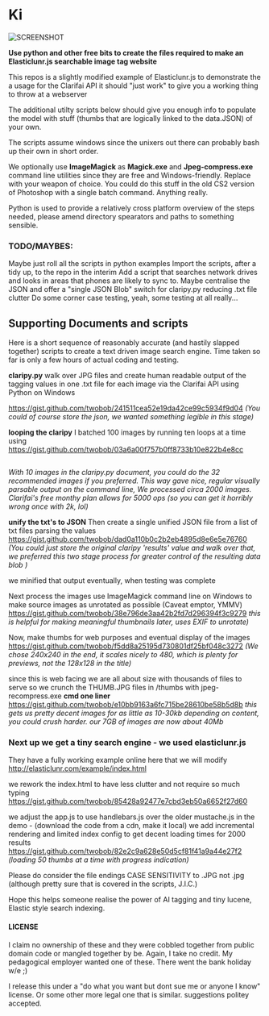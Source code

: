 # Ki

![SCREENSHOT](https://ibin.co/w800/3LDwKlGSsulY.png "Screenshot of example implementation")

__Use python and other free bits to create the files required to make an Elasticlunr.js searchable image tag website__

This repos is a slightly modified example of Elasticlunr.js to demonstrate the a usage for the Clarifai API
it should "just work" to give you a working thing to throw at a webserver

The additional utilty scripts below should give you enough info to populate the model with stuff (thumbs that are logically linked to the data.JSON) of your own.  

The scripts assume windows since the unixers out there can probably bash up their own in short order.

We optionally use __ImageMagick__ as __Magick.exe__ and __Jpeg-compress.exe__ command line utilities since they are free and Windows-friendly. Replace with your weapon of choice. You could do this stuff in the old CS2 version of Photoshop with a single batch command.
Anything really.

Python is used to provide a relatively cross platform overview of the steps needed, please amend directory spearators and paths to something sensible.

### TODO/MAYBES: 
Maybe just roll all the scripts in python examples
Import the scripts, after a tidy up, to the repo in the interim
Add a script that searches network drives and looks in areas that phones are likely to sync to.
Maybe centralise the JSON and offer a "single JSON Blob" switch for claripy.py reducing .txt file clutter
Do some corner case testing, yeah, some testing at all really...

## Supporting Documents and scripts

Here is a short sequence of reasonably accurate (and hastily slapped together) scripts to create a text driven image search engine.
Time taken so far is only a few hours of actual coding and testing.

__claripy.py__
walk over JPG files and create human readable output of the tagging values in one .txt file for each image via the Clarifai API using Python on Windows

<https://gist.github.com/twobob/241511cea52e19da42ce99c5934f9d04>
_(You could of course store the json, we wanted something legible in this stage)_

__looping the claripy__
I batched 100 images by running ten loops at a time using
<https://gist.github.com/twobob/03a6a00f757b0ff8733b10e822b4e8cc>

```for /L %a in (1,1,10) do (python.exe claripy.py && timeout 5 >nul)
```
_With 10 images in the claripy.py document, you could do the 32 recommended images if you preferred.
This way gave nice, regular visually parsable output on the command line,  We processed circa 2000 images.
Clarifai's free monthy plan allows for 5000 ops (so you can get it horribly wrong once with 2k, lol)_

__unify the txt's to JSON__
Then create a single unified JSON file from a list of txt files parsing the values
<https://gist.github.com/twobob/dad0a110b0c2b2eb4895d8e6e5e76760>
_(You could just store the original claripy 'results' value and walk over that, we preferred this two stage process for greater control of the resulting data blob )_

we minified that output eventually, when testing was complete

Next process the images
use ImageMagick command line on Windows to make source images as unrotated as possible (Caveat emptor, YMMV)
<https://gist.github.com/twobob/38e796de3aa42b2fd7d296394f3c9279>
_this is helpful for making meaningful thumbnails later, uses EXIF to unrotate)_

Now, make thumbs for web purposes and eventual display of the images
<https://gist.github.com/twobob/f5dd8a25195d730801df25bf048c3272>
_(We chose 240x240 in the end, it scales nicely to 480, which is plenty for previews, not the 128x128 in the title)_

since this is web facing we are all about size with thousands of files to serve so we crunch the THUMB.JPG files in /thumbs with jpeg-recompress.exe
__cmd one liner__  <https://gist.github.com/twobob/e10bb9163a6fc715be28610be58b5d8b>
_this gets us pretty decent images for as little as 10-30kb depending on content, you could crush harder.
our 7GB of images are now about 40Mb_

### Next up we get a tiny search engine - we used elasticlunr.js

They have a fully working example online here that we will modify
<http://elasticlunr.com/example/index.html>

we rework the index.html to have less clutter and not require so much typing
<https://gist.github.com/twobob/85428a92477e7cbd3eb50a6652f27d60>

we adjust the app.js to use handlebars.js over the older mustache.js in the demo - (download the code from a cdn, make it local)
we add incremental rendering and limited index config to get decent loading times for 2000 results 
<https://gist.github.com/twobob/82e2c9a628e50d5cf81f41a9a44e27f2>
_(loading 50 thumbs at a time with progress indication)_

Please do consider the file endings CASE SENSITIVITY to .JPG not .jpg  (although pretty sure that is covered in the scripts, J.I.C.)

Hope this helps someone realise the power of AI tagging and tiny lucene, Elastic style search indexing.

#### LICENSE

I claim no ownership of these and they were cobbled together from public domain code or mangled together by be.
Again, I take no credit. My pedagogical employer wanted one of these. There went the bank holiday w/e ;)

I release this under a "do what you want but dont sue me or anyone I know" license.
Or some other more legal one that is similar. suggestions politey accepted.

